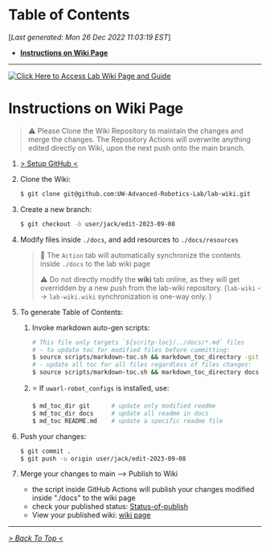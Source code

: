 <toc>

# Table of Contents
[*Last generated: Mon 26 Dec 2022 11:03:19 EST*]
- [**Instructions on Wiki Page**](#Instructions-on-Wiki-Page)

---
</toc>
<a href="https://github.com/UW-Advanced-Robotics-Lab/lab-wiki/wiki" target="_blank"><img src="https://github.com/UW-Advanced-Robotics-Lab/lab-wiki/blob/main/docs/resources/button.png" alt="Click Here to Access Lab Wiki Page and Guide"/></a>



# Instructions on Wiki Page

> :warning: Please Clone the Wiki Repository to maintain the changes and merge the changes. The Repository Actions will overwrite anything edited directly on Wiki, upon the next push onto the main branch.

1. [> Setup GitHub <](https://github.com/UW-Advanced-Robotics-Lab/lab-wiki/wiki/Waterloo-Steel%3APlatform-Workstation-Setup#133-ssh-keys--github)

2. Clone the Wiki: 

   ```bash
   $ git clone git@github.com:UW-Advanced-Robotics-Lab/lab-wiki.git
   ```

3. Create a new branch:

   ```bash
   $ git checkout -b user/jack/edit-2023-09-08
   ```

4. Modify files inside `./docs`, and add resources to `./docs/resources`

   > :notebook: The `Action` tab will automatically synchronize the contents inside `./docs` to the lab wiki page
   >
   > :warning: Do not directly modify the **wiki** tab online, as they will get overridden by a new push from the lab-wiki repository. (`lab-wiki` --> `lab-wiki.wiki` synchronization is one-way only. )

5. To generate Table of Contents:

   1. Invoke markdown auto-gen scripts:

      ```bash
      # This file only targets `${scritp-loc}/../docs/*.md` files
      # - to update toc for modified files before committing:
      $ source scripts/markdown-toc.sh && markdown_toc_directory -git
      # - update all toc for all files regardless of files changes:
      $ source scripts/markdown-toc.sh && markdown_toc_directory docs
      ```
      
   1. ⭐ If `uwarl-robot_configs` is installed, use:

      ```bash
      $ md_toc_dir git  	# update only modified readme
      $ md_toc_dir docs 	# update all readme in docs
      $ md_toc README.md	# update a specific readme file
      ```

6. Push your changes:

   ```bash
   $ git commit .
   $ git push -u origin user/jack/edit-2023-09-08
   ```

7. Merge your changes to main --> Publish to Wiki

   - the script inside GitHub Actions will publish your changes modified inside "./docs" to the wiki page
   - check your published status: [Status-of-publish](https://github.com/UW-Advanced-Robotics-Lab/lab-wiki/actions) 
   - View your published wiki: [wiki page](https://github.com/UW-Advanced-Robotics-Lab/lab-wiki/wiki)

<eof>

---
[*> Back To Top <*](#Table-of-Contents)
</eof>